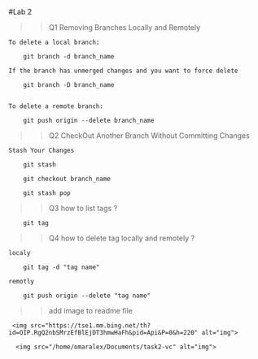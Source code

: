 #Lab 2

>> Q1 Removing Branches Locally and Remotely

    To delete a local branch:

        git branch -d branch_name

    If the branch has unmerged changes and you want to force delete

        git branch -D branch_name


    To delete a remote branch:

        git push origin --delete branch_name

>>Q2 CheckOut Another Branch Without Committing Changes

    Stash Your Changes

        git stash
        
        git checkout branch_name
        
        git stash pop

>>Q3 how to list tags ?
        
        git tag

>> Q4 how to delete tag locally and remotely ?

    localy 
        
        git tag -d "tag name"

    remotly

        git push origin --delete "tag name"

>> add image to readme file

     

     <img src="https://tse1.mm.bing.net/th?id=OIP.RgQ2nbSMrzEfBlEjDT3hmwHaFh&pid=Api&P=0&h=220" alt="img">

      <img src="/home/omaralex/Documents/task2-vc" alt="img">
     